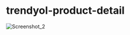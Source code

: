 # trendyol-product-detail
 
![Screenshot_2](https://user-images.githubusercontent.com/10067173/144609927-105a90a9-9f81-4e59-9b70-93e809c88770.png)
